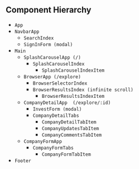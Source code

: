 ## Component Hierarchy

* `App`
 * `NavbarApp`
   * `SearchIndex`
    * `SignInForm (modal)`
 * `Main`
   * `SplashCarouselApp (/)`
     * `SplashCarouselIndex`
       * `SplashCarouselIndexItem`
    * `BrowserApp (/explore)`
      * `BrowserSelectorIndex`
      * `BrowserResultsIndex (infinite scroll)`
        * `BrowserResultsIndexItem`
    * `CompanyDetailApp  (/explore/:id)`
      * `InvestForm (modal)`
      * `CompanyDetailTabs`
        * `CompanyDetailTabItem`
        * `CompanyUpdatesTabItem`
        * `CompanyCommentsTabItem`
     * `CompanyFormApp`
       * `CompanyFormTabs`
         * `CompanyFormTabItem`
 * `Footer`
